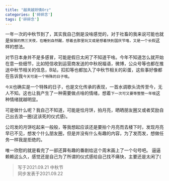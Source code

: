 ```yaml
---
title: "越来越矫情Orz"
categories: ['碎碎念']
tags: ['碎碎念']
---
```


一年一次的中秋节到了，其实我自己倒是没啥感觉的，对于社畜的我来说可能也就是`狠狠的熬三天夜，在睡到自然醒，想着去那里玩又或是想着快到国庆节咯，又是一个长假`这样的想法。

对节日本身并不是多感冒，可能是假日太闲了不知道干啥。今年不知道怎么就开始在意一些细节，比如短信收到运营商发送的中秋祝福语，微博，公众号等也都在推送中秋节相关的信息，B站，扣扣等也都加入了中秋节相关的彩蛋，这些事好像都在告诉我`今天可是一个特殊的日子哦`。

`今天`也确实是一个特殊的日子，也是文化传承的表现，一首水调歌头流传至今，无人不知。这也让我产生了一种需要做点啥的情绪，想着`下一次可又要等整整一年哦`这种情绪就越明显。

可是做什么呢？我自己不知道，可能是恰月饼，拍月亮，晒晒朋友圈又或者奖励自己出去浪一圈(这该死的仪式感)。

公司发的月饼吃起来一般般，等我想起应该还是要拍个月亮而去楼下时，发现月亮早已不见，想发个什么朋友圈，但是并没有什么有趣的内容，为了发而发，想做任务一样我是拒绝的。

唯一欣慰的就是看完了一部还算有趣的番剧给这个周末画上了一个句号吧。 逼逼赖赖这么久，感觉还是自己为了所谓的仪式感给自己找不痛快，主要还是太闲了(


> 写于2021.09.21 中秋节   
同步发表于2021.09.22

